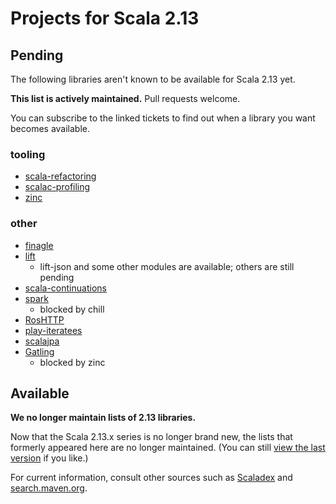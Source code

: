 # Projects for Scala 2.13

## Pending

The following libraries aren't known to be available for Scala 2.13 yet.

**This list is actively maintained.**  Pull requests welcome.

You can subscribe to the linked tickets to find out when a library you want becomes available.

### tooling

* [scala-refactoring](https://github.com/scala-ide/scala-refactoring/issues/202)
* [scalac-profiling](https://github.com/scalacenter/scalac-profiling/issues/30)
* [zinc](https://github.com/sbt/zinc/issues/697)

### other

* [finagle](https://github.com/twitter/finagle/issues/771)
* [lift](https://github.com/lift/framework/issues/1955)
  * lift-json and some other modules are available; others are still pending
* [scala-continuations](https://github.com/scala/scala-continuations/issues/37)
* [spark](https://issues.apache.org/jira/browse/SPARK-25075)
  * blocked by chill
* [RosHTTP](https://github.com/hmil/RosHTTP/pull/88)
* [play-iteratees](https://github.com/playframework/play-iteratees/issues/16)
* [scalajpa](https://github.com/dchenbecker/scalajpa/issues/10)
* [Gatling](https://github.com/gatling/gatling/issues/3566)
  * blocked by zinc

## Available

**We no longer maintain lists of 2.13 libraries.**

Now that the Scala 2.13.x series is no longer brand new, the lists that formerly appeared here are no longer maintained. (You can still [view the last version](https://github.com/scala/make-release-notes/blob/2871718a2a650a0585e8f34225d454c3d305f4f8/projects-2.13.md) if you like.)

For current information, consult other sources such as [Scaladex](https://index.scala-lang.org) and [search.maven.org](https://search.maven.org).

